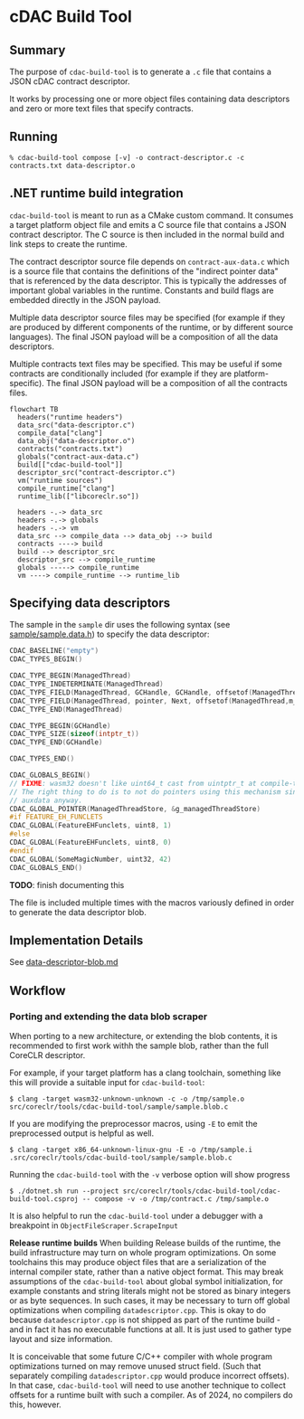 # cDAC Build Tool

## Summary

The purpose of `cdac-build-tool` is to generate a `.c` file that contains a JSON cDAC contract descriptor.

It works by processing one or more object files containing data descriptors and zero or more text
files that specify contracts.

## Running

```console
% cdac-build-tool compose [-v] -o contract-descriptor.c -c contracts.txt data-descriptor.o
```
## .NET runtime build integration

`cdac-build-tool` is meant to run as a CMake custom command.
It consumes a target platform object file and emits a C source
file that contains a JSON contract descriptor.  The C source
is then included in the normal build and link steps to create the runtime.

The contract descriptor source file depends on `contract-aux-data.c` which is a source file that contains
the definitions of the "indirect pointer data" that is referenced by the data descriptor.  This is typically the addresses of important global variables in the runtime.
Constants and build flags are embedded directly in the JSON payload.

Multiple data descriptor source files may be specified (for example if they are produced by different components of the runtime, or by different source languages).  The final JSON payload will be a composition of all the data descriptors.

Multiple contracts text files may be specified.  This may be useful if some contracts are conditionally included (for example if they are platform-specific).  The final JSON payload will be a composition of all the contracts files.

```mermaid
flowchart TB
  headers("runtime headers")
  data_src("data-descriptor.c")
  compile_data["clang"]
  data_obj("data-descriptor.o")
  contracts("contracts.txt")
  globals("contract-aux-data.c")
  build[["cdac-build-tool"]]
  descriptor_src("contract-descriptor.c")
  vm("runtime sources")
  compile_runtime["clang"]
  runtime_lib(["libcoreclr.so"])

  headers -.-> data_src
  headers -.-> globals
  headers -.-> vm
  data_src --> compile_data --> data_obj --> build
  contracts ----> build
  build --> descriptor_src
  descriptor_src --> compile_runtime
  globals -----> compile_runtime
  vm ----> compile_runtime --> runtime_lib
```


## Specifying data descriptors

The sample in the `sample` dir uses the following syntax (see [sample/sample.data.h](sample/sample.data.h)) to specify the data descriptor:

```c
CDAC_BASELINE("empty")
CDAC_TYPES_BEGIN()

CDAC_TYPE_BEGIN(ManagedThread)
CDAC_TYPE_INDETERMINATE(ManagedThread)
CDAC_TYPE_FIELD(ManagedThread, GCHandle, GCHandle, offsetof(ManagedThread,m_gcHandle))
CDAC_TYPE_FIELD(ManagedThread, pointer, Next, offsetof(ManagedThread,m_next))
CDAC_TYPE_END(ManagedThread)

CDAC_TYPE_BEGIN(GCHandle)
CDAC_TYPE_SIZE(sizeof(intptr_t))
CDAC_TYPE_END(GCHandle)

CDAC_TYPES_END()

CDAC_GLOBALS_BEGIN()
// FIXME: wasm32 doesn't like uint64_t cast from uintptr_t at compile-time
// The right thing to do is to not do pointers using this mechanism since they need to go into
// auxdata anyway.
CDAC_GLOBAL_POINTER(ManagedThreadStore, &g_managedThreadStore)
#if FEATURE_EH_FUNCLETS
CDAC_GLOBAL(FeatureEHFunclets, uint8, 1)
#else
CDAC_GLOBAL(FeatureEHFunclets, uint8, 0)
#endif
CDAC_GLOBAL(SomeMagicNumber, uint32, 42)
CDAC_GLOBALS_END()
```

**TODO**: finish documenting this

The file is included multiple times with the macros variously defined in order to generate the
data descriptor blob.

## Implementation Details

See [data-descriptor-blob.md](./data-descriptor-blob.md)

## Workflow

### Porting and extending the data blob scraper

When porting to a new architecture, or extending the blob contents, it is recommended to
first work withh the sample blob, rather than the full CoreCLR descriptor.

For example, if your target platform has a clang toolchain, something like this will provide a suitable
input for `cdac-build-tool`:

```console
$ clang -target wasm32-unknown-unknown -c -o /tmp/sample.o src/coreclr/tools/cdac-build-tool/sample/sample.blob.c
```

If you are modifying the preprocessor macros, using `-E` to emit the preprocessed output is helpful as well.

```console
$ clang -target x86_64-unknown-linux-gnu -E -o /tmp/sample.i .src/coreclr/tools/cdac-build-tool/sample/sample.blob.c
```

Running the `cdac-build-tool` with the `-v` verbose option will show progress

```console
$ ./dotnet.sh run --project src/coreclr/tools/cdac-build-tool/cdac-build-tool.csproj -- compose -v -o /tmp/contract.c /tmp/sample.o
```

It is also helpful to run the `cdac-build-tool` under a debugger with a breakpoint in `ObjectFileScraper.ScrapeInput`

**Release runtime builds** When building Release builds of the runtime, the build infrastructure
may turn on whole program optimizations.  On some toolchains this may produce object files that
are a serialization of the internal compiler state, rather than a native object format.  This may break
assumptions of the `cdac-build-tool` about global symbol initialization, for example constants and string literals might not be stored as binary integers or as byte sequences.  In such cases, it may be
necessary to turn off global optimizations when compiling `datadescriptor.cpp`.  This is okay to do because `datadescriptor.cpp` is not shipped as part of the runtime build - and in fact it has no executable functions at all.  It is just used to gather type layout and size information.

It is conceivable that some future C/C++ compiler with whole program optimizations turned on may remove unused struct field.  (Such that separately compiling `datadescriptor.cpp` would produce incorrect offsets). In that case, `cdac-build-tool` will need to use another technique to collect offsets for a runtime built with such a compiler.  As of 2024, no compilers do this, however.
